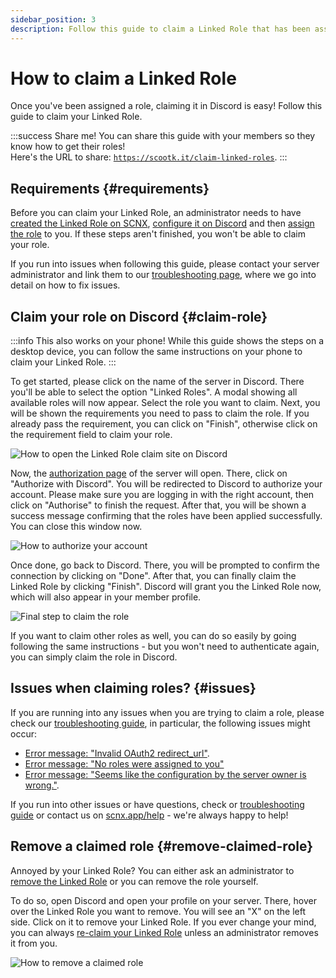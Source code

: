 ```yaml
---
sidebar_position: 3
description: Follow this guide to claim a Linked Role that has been assigned to you.
---
```


# How to claim a Linked Role

Once you've been assigned a role, claiming it in Discord is easy! Follow this guide to claim your Linked Role.

:::success Share me!
You can share this guide with your members so they know how to get their roles!\
Here's the URL to share: [`https://scootk.it/claim-linked-roles`](https://scootk.it/claim-linked-roles).
:::

## Requirements {#requirements}

Before you can claim your Linked Role, an administrator needs to
have [created the Linked Role on SCNX](/docs/linked-roles/role-management#create-linked-scnx-role), [configure it on Discord](/docs/linked-roles/role-management#linked-role-on-discord)
and then [assign the role](/docs/linked-roles/user-management#add-role) to you. If these steps aren't finished, you won't be able to claim
your role.

If you run into issues when following this guide, please contact your server administrator and link them to
our [troubleshooting page](/docs/linked-roles/troubleshooting), where we go into detail on how to fix issues.

## Claim your role on Discord {#claim-role}

:::info This also works on your phone!
While this guide shows the steps on a desktop device, you can follow the same instructions on your phone to claim your
Linked Role.
:::

To get started, please click on the name of the server in Discord. There you'll be able to select the option "Linked
Roles". A modal showing all available roles will now appear. Select the role you want to claim. Next, you will be shown
the requirements you need to pass to claim the role. If you already pass the requirement, you can click on "Finish",
otherwise click on the requirement field to claim your role.

![How to open the Linked Role claim site on Discord](@site/docs/assets/linked-roles/claim/1.png)

Now, the [authorization page](/docs/linked-roles/settings#authorization-page) of the server will open. There, click on "Authorize with
Discord". You will be redirected to Discord to authorize your account. Please make sure you are logging in with the
right account, then click on "Authorise" to finish the request. After that, you will be shown a success message
confirming that the roles have been applied successfully. You can close this window now.

![How to authorize your account](@site/docs/assets/linked-roles/claim/2.png)

Once done, go back to Discord. There, you will be prompted to confirm the connection by clicking on "Done". After that,
you can finally claim the Linked Role by clicking "Finish". Discord will grant you the Linked Role now, which will also
appear in your member profile.

![Final step to claim the role](@site/docs/assets/linked-roles/claim/3.png)

If you want to claim other roles as well, you can do so easily by going following the same instructions - but you won't
need to authenticate again, you can simply claim the role in Discord.

## Issues when claiming roles? {#issues}

If you are running into any issues when you are trying to claim a role, please check
our [troubleshooting guide](/docs/linked-roles/troubleshooting), in particular, the following issues might occur:

* [Error message: "Invalid OAuth2 redirect_url"](/docs/linked-roles/troubleshooting#oauth2-redirect-url).
* [Error message: "No roles were assigned to you"](/docs/linked-roles/troubleshooting#roles-missing)
* [Error message: "Seems like the configuration by the server owner is wrong."](/docs/linked-roles/troubleshooting#generic-api-error).

If you run into other issues or have questions, check or [troubleshooting guide](/docs/linked-roles/troubleshooting) or contact us
on [scnx.app/help](https://scnx.app/help) - we're always happy to help!

## Remove a claimed role {#remove-claimed-role}

Annoyed by your Linked Role? You can either ask an administrator
to [remove the Linked Role](/docs/linked-roles/user-management#remove-role) or you can remove the role yourself.

To do so, open Discord and open your profile on your server. There, hover over the Linked Role you want to remove. You
will see an "X" on the left side. Click on it to remove your Linked Role. If you ever change your mind, you can
always [re-claim your Linked Role](#claim-role) unless an administrator removes it from you.

![How to remove a claimed role](@site/docs/assets/linked-roles/claim/remove-role.png)